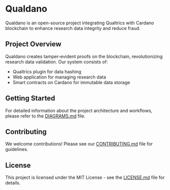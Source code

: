 # Qualdano

Qualdano is an open-source project integrating Qualtrics with Cardano blockchain to enhance research data integrity and reduce fraud.

## Project Overview

Qualdano creates tamper-evident proofs on the blockchain, revolutionizing research data validation. Our system consists of:

- Qualtrics plugin for data hashing
- Web application for managing research data
- Smart contracts on Cardano for immutable data storage

## Getting Started

For detailed information about the project architecture and workflows, please refer to the [DIAGRAMS.md](DIAGRAMS.md) file.

## Contributing

We welcome contributions! Please see our [CONTRIBUTING.md](CONTRIBUTING.md) file for guidelines.

## License

This project is licensed under the MIT License - see the [LICENSE.md](LICENSE.md) file for details.
